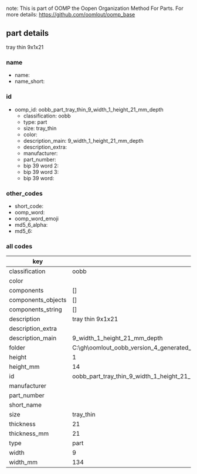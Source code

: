 #   

note: This is part of OOMP the Oopen Organization Method For Parts. For more details: https://github.com/oomlout/oomp_base

##  part details



tray thin 9x1x21

### name
* name: 
* name_short: 
### id
* oomp_id: oobb_part_tray_thin_9_width_1_height_21_mm_depth
  * classification: oobb
  * type: part
  * size: tray_thin
  * color: 
  * description_main: 9_width_1_height_21_mm_depth
  * description_extra: 
  * manufacturer: 
  * part_number: 
  * bip 39 word 2: 
  * bip 39 word 3: 
  * bip 39 word: 

### other_codes
* short_code: 
* oomp_word: 
* oomp_word_emoji 
* md5_6_alpha: 
* md5_6: 









### all codes 
| key | value |  
| --- | --- |  
| classification | oobb |  
| color |  |  
| components | [] |  
| components_objects | [] |  
| components_string | [] |  
| description | tray thin 9x1x21 |  
| description_extra |  |  
| description_main | 9_width_1_height_21_mm_depth |  
| folder | C:\gh\oomlout_oobb_version_4_generated_parts\things\oobb_part_tray_thin_9_width_1_height_21_mm_depth |  
| height | 1 |  
| height_mm | 14 |  
| id | oobb_part_tray_thin_9_width_1_height_21_mm_depth |  
| manufacturer |  |  
| part_number |  |  
| short_name |  |  
| size | tray_thin |  
| thickness | 21 |  
| thickness_mm | 21 |  
| type | part |  
| width | 9 |  
| width_mm | 134 |  
